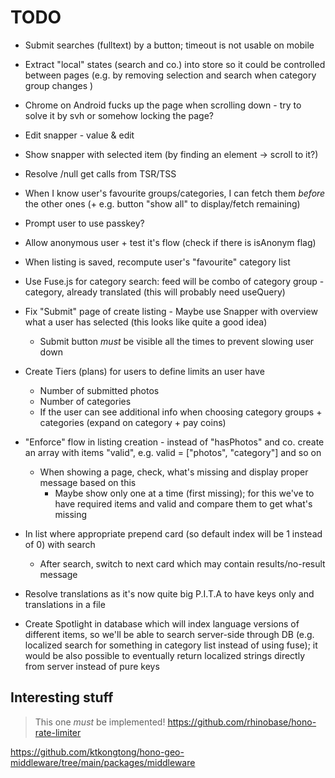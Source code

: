 # TODO

- Submit searches (fulltext) by a button; timeout is not usable on mobile
- Extract "local" states (search and co.) into store so it could be controlled between pages (e.g. by removing
    selection and search when category group changes )
- Chrome on Android fucks up the page when scrolling down - try to solve it by svh or somehow locking the page?
- Edit snapper - value & edit
- Show snapper with selected item (by finding an element -> scroll to it?)
- Resolve /null get calls from TSR/TSS

- When I know user's favourite groups/categories, I can fetch them _before_ the other ones (+ e.g. button "show all" to
    display/fetch remaining)

- Prompt user to use passkey?
- Allow anonymous user + test it's flow (check if there is isAnonym flag)
- When listing is saved, recompute user's "favourite" category list
- Use Fuse.js for category search: feed will be combo of category group - category, already translated (this will probably need useQuery)
- Fix "Submit" page of create listing - Maybe use Snapper with overview what a user has selected (this looks like quite a good idea)
    - Submit button _must_ be visible all the times to prevent slowing user down 
- Create Tiers (plans) for users to define limits an user have
    - Number of submitted photos
    - Number of categories
    - If the user can see additional info when choosing category groups + categories (expand on category + pay coins)
- "Enforce" flow in listing creation - instead of "hasPhotos" and co. create an array with items "valid", e.g. valid = ["photos", "category"] and so on
    - When showing a page, check, what's missing and display proper message based on this
        - Maybe show only one at a time (first missing); for this we've to have required items and valid and compare them to get what's missing
- In list where appropriate prepend card (so default index will be 1 instead of 0) with search
    - After search, switch to next card which may contain results/no-result message
- Resolve translations as it's now quite big P.I.T.A to have keys only and translations in a file
- Create Spotlight in database which will index language versions of different items, so we'll be able to search server-side through DB (e.g. localized search
    for something in category list instead of using fuse); it would be also possible to eventually return localized strings directly from server instead of
    pure keys

## Interesting stuff

> This one _must_ be implemented!
> https://github.com/rhinobase/hono-rate-limiter

https://github.com/ktkongtong/hono-geo-middleware/tree/main/packages/middleware
